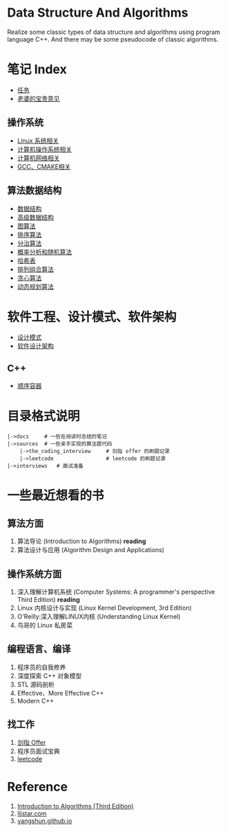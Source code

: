 # Data Structure And Algorithms

Realize some classic types of data structure and algorithms using program language C++. And there may be some pseudocode of classic algorithms.

# 笔记 Index
- [任务](docs/tasks.md)
- [老婆的宝贵意见](docs/wife's_knowledge.md)

## 操作系统
- [Linux 系统相关](docs/linux.md)
- [计算机操作系统相关](docs/operating_system.md)
- [计算机网络相关](docs/computer_network.md)
- [GCC、CMAKE相关](docs/GCC_CMAKE.md)

## 算法数据结构
- [数据结构](docs/data_structure.md)
- [高级数据结构](docs/advanced_data_structures.md)
- [图算法](docs/graph.md)
- [排序算法](docs/sort_algorithm.md)
- [分治算法](docs/4_divide_and_conquer.md)
- [概率分析和随机算法](docs/5_probabilistic_analysis_and_randomized_algorithms.md)
- [哈希表](docs/hash_table.md)
- [排列组合算法](docs/permutation_and_combination.md)
- [贪心算法](docs/greedy.md)
- [动态规划算法](docs/dynamic_programming.md)

# 软件工程、设计模式、软件架构
- [设计模式](docs/design_pattern.md)
- [软件设计架构](docs/software_architecture_patterns.md)

## C++
- [顺序容器](docs/sequential_container.md)

# 目录格式说明
```
|->docs     # 一些在阅读时总结的笔记
|->sources  # 一些亲手实现的算法题代码
    |->the_coding_interview     # 剑指 offer 的刷题记录
    |->leetcode                 # leetcode 的刷题记录
|->interviews   # 面试准备
```


# 一些最近想看的书
## 算法方面
1. 算法导论 (Introduction to Algorithms) **reading**
2. 算法设计与应用 (Algorithm Design and Applications)

## 操作系统方面
1. 深入理解计算机系统 (Computer Systems: A programmer's perspective Third Edition) **reading**
2. Linux 内核设计与实现 (Linux Kernel Development, 3rd Edition)
3. O'Reilly:深入理解LINUX内核 (Understanding Linux Kernel)
4. 鸟哥的 Linux 私房菜

## 编程语言、编译
1. 程序员的自我修养
2. 深度探索 C++ 对象模型
3. STL 源码剖析
4. Effective、More Effective C++
5. Modern C++

## 找工作
1. [剑指 Offer](https://www.nowcoder.com/ta/coding-interviews)
2. 程序员面试宝典
3. [leetcode](https://leetcode.com/problemset/all/)

# Reference
1. [Introduction to Algorithms (Third Edition)](https://ms.sapientia.ro/~kasa/Algorithms_3rd.pdf)
2. [lljstar.com](https://lljstar.com/)
3. [yangshun.github.io](https://yangshun.github.io/tech-interview-handbook/algorithms/algorithms-introduction)